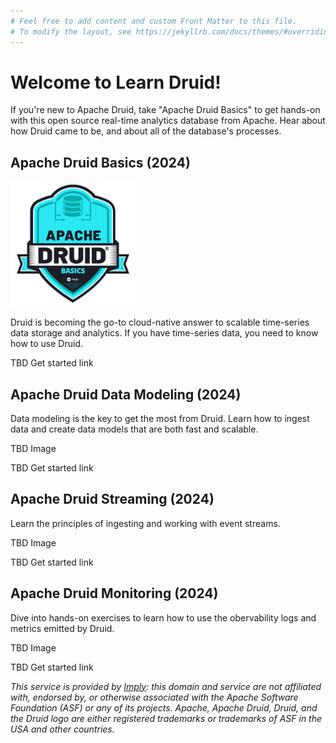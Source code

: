 ```yaml
---
# Feel free to add content and custom Front Matter to this file.
# To modify the layout, see https://jekyllrb.com/docs/themes/#overriding-theme-defaults
---
```

# Welcome to Learn Druid!

If you're new to Apache Druid, take "Apache Druid Basics" to get hands-on with this open source real-time analytics database from Apache.
Hear about how Druid came to be, and about all of the database's processes.

## Apache Druid Basics (2024)

<img src="images/druid-basics.png" alt="Druid Basics badge" style="max-width:200px;"/>

Druid is becoming the go-to cloud-native answer to scalable time-series data storage and analytics.
If you have time-series data, you need to know how to use Druid.

TBD Get started link

## Apache Druid Data Modeling (2024)

Data modeling is the key to get the most from Druid.
Learn how to ingest data and create data models that are both fast and scalable.

TBD Image

TBD Get started link

## Apache Druid Streaming (2024)

Learn the principles of ingesting and working with event streams.

TBD Image

TBD Get started link

## Apache Druid Monitoring (2024)

Dive into hands-on exercises to learn how to use the obervability logs and metrics emitted by Druid.

TBD Image

TBD Get started link


*This service is provided by [Imply](https://imply.io): this domain and service are not affiliated with, endorsed by, or otherwise associated with the Apache Software Foundation (ASF) or any of its projects.  Apache, Apache Druid, Druid, and the Druid logo are either registered trademarks or trademarks of ASF in the USA and other countries.*
